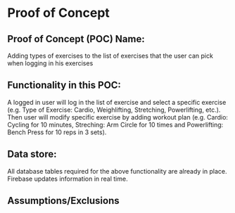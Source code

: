 # Proof of Concept

## Proof of Concept (POC) Name:
Adding types of exercises to the list of exercises that the user can pick when logging in his exercises

## Functionality in this POC:
A logged in user will log in the list of exercise and select a specific exercise (e.g. Type of Exercise: Cardio, Weighlifting, Stretching, Powerlifting, etc.). Then user will modify specific exercise by adding workout plan (e.g. Cardio: Cycling for 10 minutes, Streching: Arm Circle for 10 times and Powerlifting: Bench Press for 10 reps in 3 sets).

## Data store:
All database tables required for the above functionality are already in place. Firebase updates information in real time.

## Assumptions/Exclusions


